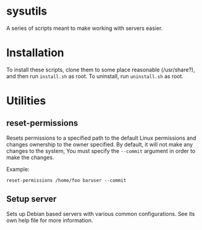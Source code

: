# sysutils
A series of scripts meant to make working with servers easier.

# Installation

To install these scripts, clone them to some place reasonable (/usr/share?), and then run `install.sh` as root. To uninstall, run `uninstall.sh` as root.

# Utilities

## reset-permissions

Resets permissions to a specified path to the default Linux permissions and changes ownership to the owner specified. By default, it will not make any changes to the system, You must specify the `--commit` argument in order to make the changes.

Example:

`reset-permissions /home/foo baruser --commit`

## Setup server

Sets up Debian based servers with various common configurations. See its own help file for more information.